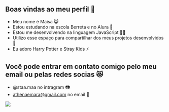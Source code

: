 ## Boas vindas ao meu perfil 🌸

- Meu nome é Maisa 😸
- Estou estudando na escola Berreta e no Alura 🏫
- Estou me desenvolvendo na linguagem JavaScript 👨‍💻
- Utilizo esse espaço para compartilhar dos meus projetos desenvolvidos 🌻
- Eu adoro Harry Potter e Stray Kids ⚡ 

## Você pode entrar em contato comigo pelo meu email ou pelas redes socias 😻

 - @staa.maa no intragram 📷
- athenaemara@gmail.com no email 💟

 ![](https://media.tenor.com/9fuSqdAKAMIAAAAj/nerd.gif) 
